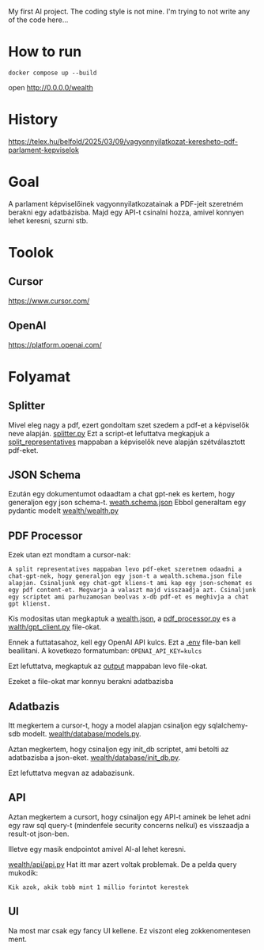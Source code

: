 My first AI project. The coding style is not mine. I'm trying to not write any of the code here...

# How to run

```
docker compose up --build
```

open http://0.0.0.0/wealth

# History

https://telex.hu/belfold/2025/03/09/vagyonnyilatkozat-keresheto-pdf-parlament-kepviselok

# Goal

A parlament képviselőinek vagyonnyilatkozatainak a PDF-jeit szeretném berakni egy adatbázisba. Majd egy API-t csinalni hozza, amivel konnyen lehet keresni, szurni stb.

# Toolok

## Cursor

https://www.cursor.com/

## OpenAI

https://platform.openai.com/

# Folyamat

## Splitter

Mivel eleg nagy a pdf, ezert gondoltam szet szedem a pdf-et a képviselők neve alapján. [splitter.py](wealth/splitter.py)
Ezt a script-et lefuttatva megkapjuk a [split_representatives](split_representatives) mappaban a képviselők neve alapján szétválasztott pdf-eket.

## JSON Schema

Ezután egy dokumentumot odaadtam a chat gpt-nek es kertem, hogy generaljon egy json schema-t. [weath.schema.json](wealth/weath.schema.json)
Ebbol generaltam egy pydantic modelt [wealth/wealth.py](wealth/wealth.py)

## PDF Processor

Ezek utan ezt mondtam a cursor-nak:

```
A split representatives mappaban levo pdf-eket szeretnem odaadni a chat-gpt-nek, hogy generaljon egy json-t a wealth.schema.json file alapjan. Csinaljunk egy chat-gpt kliens-t ami kap egy json-schemat es egy pdf content-et. Megvarja a valaszt majd visszaadja azt. Csinaljunk egy scriptet ami parhuzamosan beolvas x-db pdf-et es meghivja a chat gpt klienst.
```

Kis modositas utan megkaptuk a [wealth.json](wealth/wealth.json), a [pdf_processor.py](wealth/pdf_processor.py) es a [walth/gpt_client.py](wealth/gpt_client.py) file-okat.

Ennek a futtatasahoz, kell egy OpenAI API kulcs. Ezt a [.env](.env) file-ban kell beallitani. A kovetkezo formatumban: `OPENAI_API_KEY=kulcs`

Ezt lefuttatva, megkaptuk az [output](output) mappaban levo file-okat.

Ezeket a file-okat mar konnyu berakni adatbazisba

## Adatbazis

Itt megkertem a cursor-t, hogy a model alapjan csinaljon egy sqlalchemy-sdb modelt. [wealth/database/models.py](wealth/database/models.py).

Aztan megkertem, hogy csinaljon egy init_db scriptet, ami betolti az adatbazisba a json-eket. [wealth/database/init_db.py](wealth/database/init_db.py).

Ezt lefuttatva megvan az adabazisunk.

## API

Aztan megkertem a cursort, hogy csinaljon egy API-t aminek be lehet adni egy raw sql query-t (mindenfele security concerns nelkul) es visszaadja a result-ot json-ben.

Illetve egy masik endpointot amivel AI-al lehet keresni.

[wealth/api/api.py](wealth/api/api.py)
Hat itt mar azert voltak problemak. De a pelda query mukodik:

```
Kik azok, akik tobb mint 1 millio forintot kerestek
```

## UI

Na most mar csak egy fancy UI kellene. Ez viszont eleg zokkenomentesen ment.
